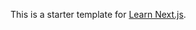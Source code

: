 This is a starter template for [Learn Next.js](https://nextjs.org/learn).


























